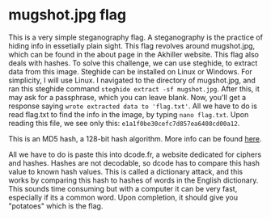 # mugshot.jpg flag

This is a very simple steganography flag. A steganography is the practice of hiding info in essetially plain sight. This flag revolves around mugshot.jpg, which can be found in the about page in the Akhiller website.
This flag also deals with hashes.
To solve this challenge, we can use steghide, to extract data from this image. Steghide can be installed on Linux or Windows. For simplicity, I will use Linux.
I navigated to the directory of mugshot.jpg, and ran this steghide command `steghide extract -sf mugshot.jpg`. After this, it may ask for a passphrase, which you can leave blank. 
Now, you'll get a response saying
`wrote extracted data to 'flag.txt'`.
All we have to do is read flag.txt to find the info in the image, by typing `nano flag.txt`.
Upon reading this file, we see only this: `e1a1f0be30cefc7d857ea6408cd00a12`.

This is an MD5 hash, a 128-bit hash algorithm. More info can be found [here](https://www.makeuseof.com/tag/md5-hash-stuff-means-technology-explained/).

All we have to do is paste this into dcode.fr, a website dedicated for ciphers and hashes. Hashes are not decodable, so dcode has to compare this hash value to known hash values. This is called a dictionary attack, and this works by comparing this hash to hashes of words in the English dictionary. This sounds time consuming but with a computer it can be very fast, especially if its a common word. 
Upon completion, it should give you "potatoes" which is the flag. 

